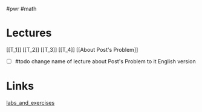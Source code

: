#pwr #math 
# Lectures
[[T_1]]
[[T_2]]
[[T_3]]
[[T_4]]
[[About Post's Problem]] 
- [ ] #todo change name of lecture about Post's Problem to it English version
# Links
[labs_and_exercises](https://cs.pwr.edu.pl/gebala/dyd/tpi2024.html)